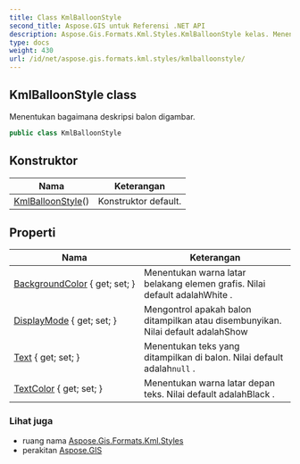 ```yaml
---
title: Class KmlBalloonStyle
second_title: Aspose.GIS untuk Referensi .NET API
description: Aspose.Gis.Formats.Kml.Styles.KmlBalloonStyle kelas. Menentukan bagaimana deskripsi balon digambar.
type: docs
weight: 430
url: /id/net/aspose.gis.formats.kml.styles/kmlballoonstyle/
---
```

## KmlBalloonStyle class

Menentukan bagaimana deskripsi balon digambar.

```csharp
public class KmlBalloonStyle
```

## Konstruktor

| Nama | Keterangan |
| --- | --- |
| [KmlBalloonStyle](kmlballoonstyle/)() | Konstruktor default. |

## Properti

| Nama | Keterangan |
| --- | --- |
| [BackgroundColor](../../aspose.gis.formats.kml.styles/kmlballoonstyle/backgroundcolor/) { get; set; } | Menentukan warna latar belakang elemen grafis. Nilai default adalahWhite . |
| [DisplayMode](../../aspose.gis.formats.kml.styles/kmlballoonstyle/displaymode/) { get; set; } | Mengontrol apakah balon ditampilkan atau disembunyikan. Nilai default adalahShow |
| [Text](../../aspose.gis.formats.kml.styles/kmlballoonstyle/text/) { get; set; } | Menentukan teks yang ditampilkan di balon. Nilai default adalah`null` . |
| [TextColor](../../aspose.gis.formats.kml.styles/kmlballoonstyle/textcolor/) { get; set; } | Menentukan warna latar depan teks. Nilai default adalahBlack . |

### Lihat juga

* ruang nama [Aspose.Gis.Formats.Kml.Styles](../../aspose.gis.formats.kml.styles/)
* perakitan [Aspose.GIS](../../)


